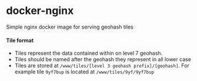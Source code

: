 # docker-nginx
Simple nginx docker image for serving geohash tiles

#### Tile format

- Tiles represent the data contained within on level 7 geohash.
- Tiles should be named after the geohash they represent in all lower case
- Tiles are stored at ```/www/tiles/[level 3 geohash prefix]/[geohash]```. For example tile ```9yf7bup``` is located at ```/www/tiles/9yf/9yf7bup```
